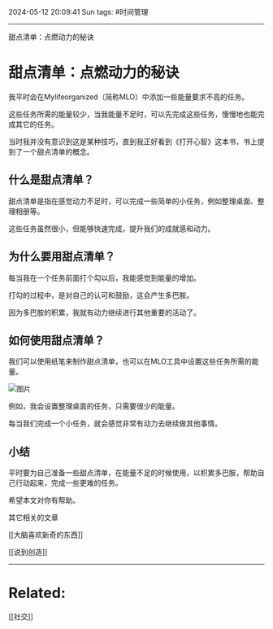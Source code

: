 2024-05-12 20:09:41 Sun 
tags:  #时间管理

----


甜点清单：点燃动力的秘诀

# 甜点清单：点燃动力的秘诀

我平时会在Mylifeorganized（简称MLO）中添加一些能量要求不高的任务。

这些任务所需的能量较少，当我能量不足时，可以先完成这些任务，慢慢地也能完成其它的任务。

当时我并没有意识到这是某种技巧，直到我正好看到《打开心智》这本书，书上提到了一个甜点清单的概念。

## 什么是甜点清单？

甜点清单是指在感觉动力不足时，可以完成一些简单的小任务，例如整理桌面、整理相册等。

这些任务虽然很小，但能够快速完成，提升我们的成就感和动力。

## 为什么要用甜点清单？

每当我在一个任务前面打个勾以后，我能感觉到能量的增加。

打勾的过程中，是对自己的认可和鼓励，这会产生多巴胺。

因为多巴胺的积累，我就有动力继续进行其他重要的活动了。

## 如何使用甜点清单？

我们可以使用纸笔来制作甜点清单，也可以在MLO工具中设置这些任务所需的能量。

![图片](https://mmbiz.qpic.cn/sz_mmbiz_png/q4b3WqEaU3RPs32KEsic6TNnLT39taK7cWBqiaF1sx8EH4lej7uN7cib7yXxwBdq175FWRgvBxqrFv17ffunvCWHQ/640?wx_fmt=png&tp=webp&wxfrom=5&wx_lazy=1&wx_co=1)

例如，我会设置整理桌面的任务，只需要很少的能量。

每当我们完成一个小任务，就会感觉非常有动力去继续做其他事情。

## 小结

平时要为自己准备一些甜点清单，在能量不足的时候使用，以积累多巴胺，帮助自己行动起来，完成一些更难的任务。

希望本文对你有帮助。  

其它相关的文章


[[大脑喜欢新奇的东西]]


[[说到创造]]


---
# Related:
[[社交]]